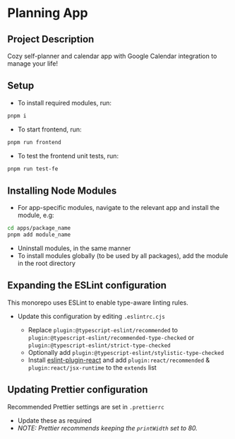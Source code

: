 # Planning App

## Project Description

Cozy self-planner and calendar app with Google Calendar integration to manage
your life!

## Setup

- To install required modules, run:

```bash
pnpm i
```

- To start frontend, run:

```bash
pnpm run frontend
```

- To test the frontend unit tests, run:

```bash
pnpm run test-fe
```

## Installing Node Modules

- For app-specific modules, navigate to the relevant app and install the module,
  e.g:

```bash
cd apps/package_name
pnpm add module_name
```

- Uninstall modules, in the same manner
- To install modules globally (to be used by all packages), add the module in
  the root directory

## Expanding the ESLint configuration

This monorepo uses ESLint to enable type-aware linting rules.

- Update this configuration by editing `.eslintrc.cjs`

  - Replace `plugin:@typescript-eslint/recommended` to
    `plugin:@typescript-eslint/recommended-type-checked` or
    `plugin:@typescript-eslint/strict-type-checked`
  - Optionally add `plugin:@typescript-eslint/stylistic-type-checked`
  - Install
    [eslint-plugin-react](https://github.com/jsx-eslint/eslint-plugin-react) and
    add `plugin:react/recommended` & `plugin:react/jsx-runtime` to the `extends`
    list

## Updating Prettier configuration

Recommended Prettier settings are set in `.prettierrc`

- Update these as required
- _NOTE: Prettier recommends keeping the `printWidth` set to 80._
